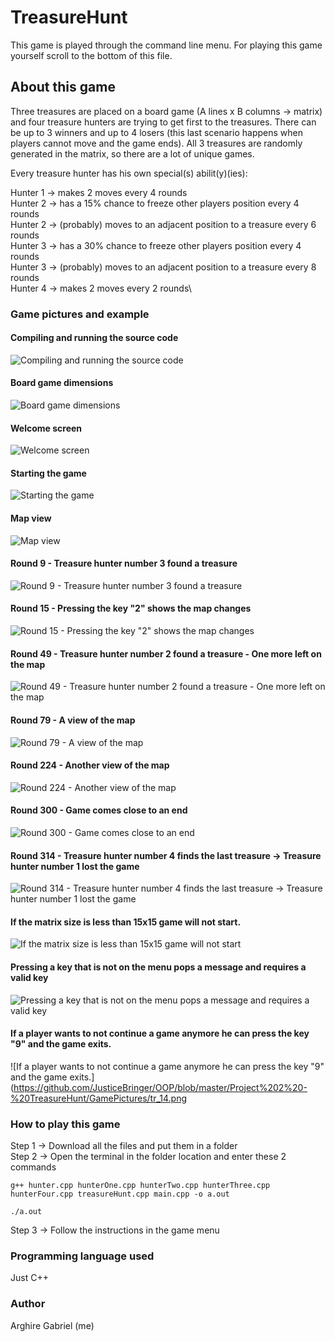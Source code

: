 # TreasureHunt
This game is played through the command line menu. For playing this game yourself scroll to the bottom of this file.

## About this game
Three treasures are placed on a board game (A lines x B columns -> matrix) and four treasure hunters are trying to get first to the treasures. There can be up to 3 winners and up to 4 losers (this last scenario happens when players cannot move and the game ends). All 3 treasures are randomly generated in the matrix, so there are a lot of unique games.

Every treasure hunter has his own special(s) abilit(y)(ies):

Hunter 1 -> makes 2 moves every 4 rounds\
Hunter 2 -> has a 15% chance to freeze other players position every 4 rounds\
Hunter 2 -> (probably) moves to an adjacent position to a treasure every 6 rounds\
Hunter 3 -> has a 30% chance to freeze other players position every 4 rounds\
Hunter 3 -> (probably) moves to an adjacent position to a treasure every 8 rounds\
Hunter 4 -> makes 2 moves every 2 rounds\

### Game pictures and example

#### Compiling and running the source code
![Compiling and running the source code](https://github.com/JusticeBringer/OOP/blob/master/Project%202%20-%20TreasureHunt/GamePictures/tr_0.png)

#### Board game dimensions
![Board game dimensions](https://github.com/JusticeBringer/OOP/blob/master/Project%202%20-%20TreasureHunt/GamePictures/tr_1.png)

#### Welcome screen
![Welcome screen](https://github.com/JusticeBringer/OOP/blob/master/Project%202%20-%20TreasureHunt/GamePictures/tr_2.png)

#### Starting the game
![Starting the game](https://github.com/JusticeBringer/OOP/blob/master/Project%202%20-%20TreasureHunt/GamePictures/tr_3.png)

#### Map view
![Map view](https://github.com/JusticeBringer/OOP/blob/master/Project%202%20-%20TreasureHunt/GamePictures/tr_4.png)

#### Round 9 - Treasure hunter number 3 found a treasure
![Round 9 - Treasure hunter number 3 found a treasure](https://github.com/JusticeBringer/OOP/blob/master/Project%202%20-%20TreasureHunt/GamePictures/tr_5.png)

#### Round 15 - Pressing the key "2" shows the map changes
![Round 15 - Pressing the key "2" shows the map changes](https://github.com/JusticeBringer/OOP/blob/master/Project%202%20-%20TreasureHunt/GamePictures/tr_6.png)

#### Round 49 - Treasure hunter number 2 found a treasure - One more left on the map
![Round 49 - Treasure hunter number 2 found a treasure - One more left on the map](https://github.com/JusticeBringer/OOP/blob/master/Project%202%20-%20TreasureHunt/GamePictures/tr_8.png)

#### Round 79 - A view of the map
![Round 79 - A view of the map](https://github.com/JusticeBringer/OOP/blob/master/Project%202%20-%20TreasureHunt/GamePictures/tr_9.png)

#### Round 224 - Another view of the map
![Round 224 - Another view of the map](https://github.com/JusticeBringer/OOP/blob/master/Project%202%20-%20TreasureHunt/GamePictures/tr_10.png)

#### Round 300 - Game comes close to an end
![Round 300 - Game comes close to an end](https://github.com/JusticeBringer/OOP/blob/master/Project%202%20-%20TreasureHunt/GamePictures/tr_11.png)

#### Round 314 - Treasure hunter number 4 finds the last treasure -> Treasure hunter number 1 lost the game
![Round 314 - Treasure hunter number 4 finds the last treasure -> Treasure hunter number 1 lost the game](https://github.com/JusticeBringer/OOP/blob/master/Project%202%20-%20TreasureHunt/GamePictures/tr_12.png)

#### If the matrix size is less than 15x15 game will not start.
![If the matrix size is less than 15x15 game will not start](https://github.com/JusticeBringer/OOP/blob/master/Project%202%20-%20TreasureHunt/GamePictures/tr_13.png)

#### Pressing a key that is not on the menu pops a message and requires a valid key 
![Pressing a key that is not on the menu pops a message and requires a valid key ](https://github.com/JusticeBringer/OOP/blob/master/Project%202%20-%20TreasureHunt/GamePictures/tr_7.png)
 
#### If a player wants to not continue a game anymore he can press the key "9" and the game exits.
![If a player wants to not continue a game anymore he can press the key "9" and the game exits.](https://github.com/JusticeBringer/OOP/blob/master/Project%202%20-%20TreasureHunt/GamePictures/tr_14.png

### How to play this game

Step 1 -> Download all the files and put them in a folder\
Step 2 -> Open the terminal in the folder location and enter these 2 commands

```
g++ hunter.cpp hunterOne.cpp hunterTwo.cpp hunterThree.cpp hunterFour.cpp treasureHunt.cpp main.cpp -o a.out

./a.out
```
Step 3 -> Follow the instructions in the game menu


### Programming language used

Just C++

### Author

Arghire Gabriel (me)

